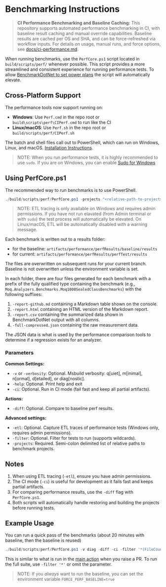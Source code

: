 # Benchmarking Instructions

> **CI Performance Benchmarking and Baseline Caching:**
> This repository supports automated performance benchmarking in CI, with baseline result caching and manual override capabilities. Baseline results are cached per OS and SHA, and can be force-refreshed via workflow inputs. For details on usage, manual runs, and force options, see [docs/ci-performance.md](../../../docs/ci-performance.md).

When running benchmarks, use the `PerfCore.ps1` script located in `build/scripts/perf/` whenever possible. This script provides a more streamlined and consistent experience for running performance tests. To allow [BenchmarkDotNet to set power plans](https://mawosoft.github.io/BenchmarkDotNet/articles/configs/powerplans.html) the script will automatically elevate.

## Cross-Platform Support

The performance tools now support running on:

- **Windows**: Use `Perf.cmd` in the repo root or `build\scripts\perf\CIPerf.cmd` to run like the CI
- **Linux/macOS**: Use `Perf.sh` in the repo root or `build/scripts/perf/CIPerf.sh`

The batch and shell files call out to PowerShell, which can run on Windows, Linux, and macOS. [Installation Instructions](https://learn.microsoft.com/en-us/powershell/scripting/install/installing-powershell?view=powershell-7.5).

> NOTE: When you run performance tests, it is highly recommended to use `sudo`. If you are on Windows, you can enable [Sudo for Windows](https://learn.microsoft.com/en-us/windows/advanced-settings/sudo)

## Using PerfCore.ps1

The recommended way to run benchmarks is to use PowerShell.

```powershell
./build/scripts/perf/PerfCore.ps1 -projects "<relative-path-to-project>" [-filter "<test-filter>"] [-etl] [-ci] [-diff] [-v <verbosity>]
```

> NOTE: ETL tracing is only available on Windows and requires admin permissions. If you have not run elavated (from Admin terminal or with `sudo`) the test process will automatically be elevated. On Linux/macOS, ETL will be automatically disabled with a warning message.

Each benchmark is written out to a results folder:

- for the baseline: `artifacts/performance/perfResults/baseline/results`
- for current: `artifacts/performance/perfResults/perfTest/results`

The files are overwritten on subsequent runs for your current branch. Baseline is not overwritten unless the environment variable is set.

In each folder, there are four files generated for each benchmark with a prefix of the fully qualified type containing the benchmark (e.g., `Moq.Analyzers.Benchmarks.Moq1000SealedClassBenchmarks`) with the following suffixes:

1. `-report-github.md` containing a Markdown table shown on the console.
1. `-report.html` containing an HTML version of the Markdown report.
1. `-report.csv` containing the summarized data shown in BenchmarkDotNet output with all columns.
1. `-full-compressed.json` containing the raw measurement data.

The JSON data is what is used by the performance comparison tools to determine if a regression exists for an analyzer.

### Parameters

**Common Settings:**

- `-v` or `-verbosity`: Optional. Msbuild verbosity: q[uiet], m[inimal], n[ormal], d[etailed], or diag[nostic].
- `-help`: Optional. Print help and exit
- `-ci`: Optional. Run in CI mode (fail fast and keep all partial artifacts).

**Actions:**

- `-diff`: Optional. Compare to baseline perf results.

**Advanced settings:**

- `-etl`: Optional. Capture ETL traces of performance tests (Windows only, requires admin permissions).
- `-filter`: Optional. Filter for tests to run (supports wildcards).
- `-projects`: Required. Semi-colon delimited list of relative paths to benchmark projects.

## Notes

1. When using ETL tracing (`-etl`), ensure you have admin permissions.
2. The CI mode (`-ci`) is useful for development as it fails fast and keeps partial artifacts.
3. For comparing performance results, use the `-diff` flag with `PerfCore.ps1`.
4. Both scripts will automatically handle restoring and building the projects before running tests.

## Example Usage

You can run a quick pass of the benchmarks (about 20 minutes with baseline, then the baseline is reused)

```powershell
./build/scripts/perf/PerfCore.ps1 -v diag -diff -ci -filter '*(FileCount: 1)'
```

This is similar to what is run in the [main action](../../../.github/workflows/main.yml) when you raise a PR. To run the full suite, use `-filter '*'` or omit the parameter.

> NOTE: If you _always_ want to run the baseline, you can set the environment variable `FORCE_PERF_BASELINE=true`
